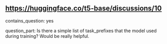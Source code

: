 ## https://huggingface.co/t5-base/discussions/10

contains_question: yes

question_part: Is there a simple list of task_prefixes that the model used during training? Would be really helpful.
